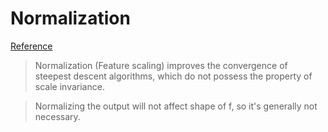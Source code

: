 # Normalization

[Reference](https://stats.stackexchange.com/questions/111467/is-it-necessary-to-scale-the-target-value-in-addition-to-scaling-features-for-re)

> Normalization (Feature scaling) improves the convergence of steepest descent algorithms, which do not possess the property of scale invariance.

> Normalizing the output will not affect shape of f, so it's generally not necessary.
